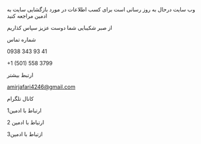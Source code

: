 وب سایت درحال به روز رسانی است برای کسب اطلاعات در مورد بازگشایی سایت به ادمین مراجعه کنید

از صبر شکیبایی شما دوست عزیز سپاس کذاریم

شماره تماس

0938 343 93 41

 +1 (501) 558 3799 

ارتبط بیشتر

amirjafari4246@gmail.com

کانال تلگرام

 ارتباط با ادمین1

ارتیاط با ادمین 2

ازتباط با ادمین3

 
